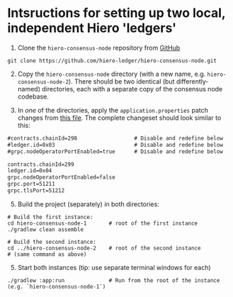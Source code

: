 # Intsructions for setting up two local, independent Hiero 'ledgers'

1. Clone the `hiero-consensus-node` repository from [GitHub](https://github.com/hiero-ledger/hiero-consensus-node) 
```
git clone https://github.com/hiero-ledger/hiero-consensus-node.git
```

2. Copy the `hiero-consensus-node` directory (with a new name, e.g. `hiero-consensus-node-2`). 
There should be two identical (but differently-named) directories, each with a separate copy of the
consensus node codebase.

4. In _one_ of the directories, apply the `application.properties` patch changes from [this file](../configuration/dev/clpr-application.properties.patch).
The complete changeset should look similar to this:
```diff
#contracts.chainId=298                  # Disable and redefine below
#ledger.id=0x03                         # Disable and redefine below
#grpc.nodeOperatorPortEnabled=true      # Disable and redefine below

contracts.chainId=299
ledger.id=0x04
grpc.nodeOperatorPortEnabled=false
grpc.port=51211
grpc.tlsPort=51212
```

5. Build the project (separately) in both directories:
```
# Build the first instance:
cd hiero-consensus-node-1       # root of the first instance
./gradlew clean assemble

# Build the second instance:
cd ../hiero-consensus-node-2    # root of the second instance
# (same command as above)
```

5. Start both instances (tip: use separate terminal windows for each)
```
./gradlew :app:run              # Run from the root of the instance (e.g. `hiero-consensus-node-1`)
```
